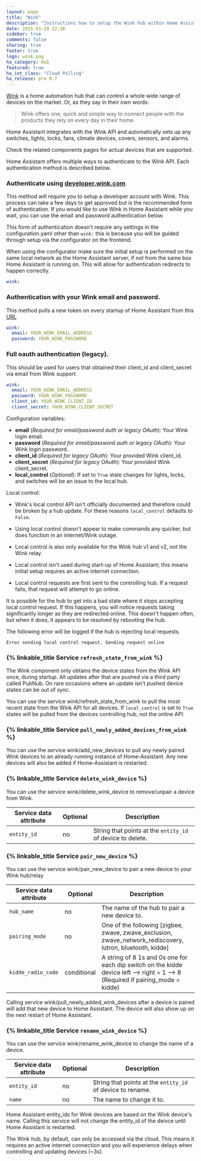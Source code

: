 ```yaml
---
layout: page
title: "Wink"
description: "Instructions how to setup the Wink hub within Home Assistant."
date: 2015-01-20 22:36
sidebar: true
comments: false
sharing: true
footer: true
logo: wink.png
ha_category: Hub
featured: true
ha_iot_class: "Cloud Polling"
ha_release: pre 0.7
---
```


[Wink](http://www.wink.com/) is a home automation hub that can control a whole wide range of devices on the market. Or, as they say in their own words:

<blockquote>
  Wink offers one, quick and simple way to connect people with the products they rely on every day in their home.
</blockquote>

Home Assistant integrates with the Wink API and automatically sets up any switches, lights, locks, fans, climate devices, covers, sensors, and alarms.

Check the related components pages for actual devices that are supported.

Home Assistant offers multiple ways to authenticate to the Wink API. Each authentication method is described below.

### Authenticate using [developer.wink.com](https://developer.wink.com)


This method will require you to setup a developer account with Wink. This process can take a few days to get approved but is the recommended form of authentication. If you would like to use Wink in Home Assistant while you wait, you can use the email and password authentication below.

This form of authentication doesn't require any settings in the configuration.yaml other than `wink:` this is because you will be guided through setup via the configurator on the frontend.

<p class='note'>
When using the configurator make sure the initial setup is performed on the same local network as the Home Assistant server, if not from the same box Home Assistant is running on. This will allow for authentication redirects to happen correctly.
</p>

```yaml
wink:
```


### Authentication with your Wink email and password.


This method pulls a new token on every startup of Home Assistant from this [URL](https://winkbearertoken.appspot.com)

```yaml
wink:
  email: YOUR_WINK_EMAIL_ADDRESS
  password: YOUR_WINK_PASSWORD
```

### Full oauth authentication (legacy).

This should be used for users that obtained their client_id and client_secret via email from Wink support.


```yaml
wink:
  email: YOUR_WINK_EMAIL_ADDRESS
  password: YOUR_WINK_PASSWORD
  client_id: YOUR_WINK_CLIENT_ID
  client_secret: YOUR_WINK_CLIENT_SECRET
```

Configuration variables:

- **email** (*Required for email/password auth or legacy OAuth*): Your Wink login email.
- **password** (*Required for email/password auth or legacy OAuth*): Your Wink login password.
- **client_id** (*Required for legacy OAuth*): Your provided Wink client_id.
- **client_secret** (*Required for legacy OAuth*): Your provided Wink client_secret.
- **local_control** (*Optional*): If set to `True` state changes for lights, locks, and switches will be an issue to the local hub.

Local control:
- Wink's local control API isn't officially documented and therefore could be broken by a hub update. For these reasons `local_control` defaults to `False`.

- Using local control doesn't appear to make commands any quicker, but does function in an internet/Wink outage.

- Local control is also only available for the Wink hub v1 and v2, not the Wink relay.

- Local control isn't used during start-up of Home Assistant; this means initial setup requires an active internet connection.

- Local control requests are first sent to the controlling hub. If a request fails, that request will attempt to go online.

<p class='note'>
It is possible for the hub to get into a bad state where it stops accepting local control request. If this happens, you will notice requests taking significantly longer as they are redirected online. This doesn't happen often, but when it does, it appears to be resolved by rebooting the hub.

The following error will be logged if the hub is rejecting local requests.

```
Error sending local control request. Sending request online
```

</p>

### {% linkable_title Service `refresh_state_from_wink` %}

The Wink component only obtains the device states from the Wink API once, during startup. All updates after that are pushed via a third party called PubNub. On rare occasions where an update isn't pushed device states can be out of sync.

You can use the service wink/refresh_state_from_wink to pull the most recent state from the Wink API for all devices. If `local_control` is set to `True` states will be pulled from the devices controlling hub, not the online API.

### {% linkable_title Service `pull_newly_added_devices_from_wink` %}

You can use the service wink/add_new_devices to pull any newly paired Wink devices to an already running instance of Home-Assistant. Any new devices will also be added if Home-Assistant is restarted.

### {% linkable_title Service `delete_wink_device` %}

You can use the service wink/delete_wink_device to remove/unpair a device from Wink.

| Service data attribute | Optional | Description |
| ---------------------- | -------- | ----------- |
| `entity_id` | no | String that points at the `entity_id` of device to delete.

### {% linkable_title Service `pair_new_device` %}

You can use the service wink/pair_new_device to pair a new device to your Wink hub/relay

| Service data attribute | Optional | Description |
| ---------------------- | -------- | ----------- |
| `hub_name` | no | The name of the hub to pair a new device to.
| `pairing_mode` | no | One of the following [zigbee, zwave, zwave_exclusion, zwave_network_rediscovery, lutron, bluetooth, kidde]
| `kidde_radio_code` | conditional | A string of 8 1s and 0s one for each dip switch on the kidde device left --> right = 1 --> 8 (Required if pairing_mode = kidde)

<p class='note'>
Calling service wink/pull_newly_added_wink_devices after a device is paired will add that new device to Home Assistant. The device will also show up on the next restart of Home Assistant.
</p>

### {% linkable_title Service `rename_wink_device` %}

You can use the service wink/rename_wink_device to change the name of a device.

| Service data attribute | Optional | Description |
| ---------------------- | -------- | ----------- |
| `entity_id` | no | String that points at the `entity_id` of device to rename.
| `name` | no | The name to change it to.

<p class='note'>
Home Assistant entity_ids for Wink devices are based on the Wink device's name. Calling this service will not change the entity_id of the deivce until Home Assistant is restarted.
</p>

<p class='note'>
The Wink hub, by default, can only be accessed via the cloud. This means it requires an active internet connection and you will experience delays when controlling and updating devices (~3s).
</p>

